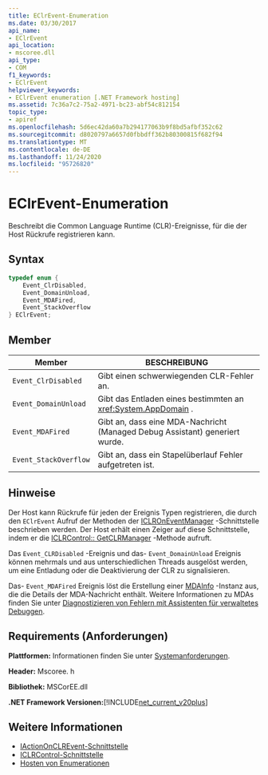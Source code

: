```yaml
---
title: EClrEvent-Enumeration
ms.date: 03/30/2017
api_name:
- EClrEvent
api_location:
- mscoree.dll
api_type:
- COM
f1_keywords:
- EClrEvent
helpviewer_keywords:
- EClrEvent enumeration [.NET Framework hosting]
ms.assetid: 7c36a7c2-75a2-4971-bc23-abf54c812154
topic_type:
- apiref
ms.openlocfilehash: 5d6ec42da60a7b294177063b9f8bd5afbf352c62
ms.sourcegitcommit: d8020797a6657d0fbbdff362b80300815f682f94
ms.translationtype: MT
ms.contentlocale: de-DE
ms.lasthandoff: 11/24/2020
ms.locfileid: "95726820"
---
```

# <a name="eclrevent-enumeration"></a>EClrEvent-Enumeration

Beschreibt die Common Language Runtime (CLR)-Ereignisse, für die der Host Rückrufe registrieren kann.  
  
## <a name="syntax"></a>Syntax  
  
```cpp  
typedef enum {  
    Event_ClrDisabled,  
    Event_DomainUnload,  
    Event_MDAFired,  
    Event_StackOverflow  
} EClrEvent;  
```  
  
## <a name="members"></a>Member  
  
|Member|BESCHREIBUNG|  
|------------|-----------------|  
|`Event_ClrDisabled`|Gibt einen schwerwiegenden CLR-Fehler an.|  
|`Event_DomainUnload`|Gibt das Entladen eines bestimmten an <xref:System.AppDomain> .|  
|`Event_MDAFired`|Gibt an, dass eine MDA-Nachricht (Managed Debug Assistant) generiert wurde.|  
|`Event_StackOverflow`|Gibt an, dass ein Stapelüberlauf Fehler aufgetreten ist.|  
  
## <a name="remarks"></a>Hinweise  

 Der Host kann Rückrufe für jeden der Ereignis Typen registrieren, die durch den `EClrEvent` Aufruf der Methoden der [ICLROnEventManager](iclroneventmanager-interface.md) -Schnittstelle beschrieben werden. Der Host erhält einen Zeiger auf diese Schnittstelle, indem er die [ICLRControl:: GetCLRManager](iclrcontrol-getclrmanager-method.md) -Methode aufruft.  
  
 Das `Event_CLRDisabled` -Ereignis und das- `Event_DomainUnload` Ereignis können mehrmals und aus unterschiedlichen Threads ausgelöst werden, um eine Entladung oder die Deaktivierung der CLR zu signalisieren.  
  
 Das- `Event_MDAFired` Ereignis löst die Erstellung einer [MDAInfo](mdainfo-structure.md) -Instanz aus, die die Details der MDA-Nachricht enthält. Weitere Informationen zu MDAs finden Sie unter [Diagnostizieren von Fehlern mit Assistenten für verwaltetes Debuggen](../../debug-trace-profile/diagnosing-errors-with-managed-debugging-assistants.md).  
  
## <a name="requirements"></a>Requirements (Anforderungen)  

 **Plattformen:** Informationen finden Sie unter [Systemanforderungen](../../get-started/system-requirements.md).  
  
 **Header:** Mscoree. h  
  
 **Bibliothek:** MSCorEE.dll  
  
 **.NET Framework Versionen:**[!INCLUDE[net_current_v20plus](../../../../includes/net-current-v20plus-md.md)]  
  
## <a name="see-also"></a>Weitere Informationen

- [IActionOnCLREvent-Schnittstelle](iactiononclrevent-interface.md)
- [ICLRControl-Schnittstelle](iclrcontrol-interface.md)
- [Hosten von Enumerationen](hosting-enumerations.md)
